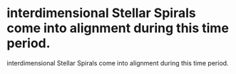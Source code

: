 # interdimensional Stellar Spirals come into alignment during this time period.

interdimensional Stellar Spirals come into alignment during this time period.